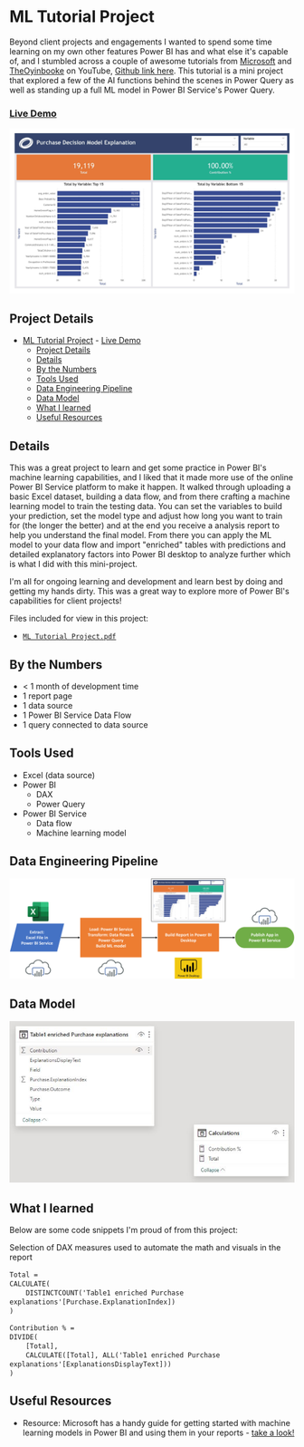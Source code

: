 # ML Tutorial Project

Beyond client projects and engagements I wanted to spend some time learning on my own other features Power BI has and what else it's capable of, and I stumbled across a couple of awesome tutorials from [Microsoft](https://learn.microsoft.com/en-us/power-bi/connect-data/service-tutorial-build-machine-learning-model) and [TheOyinbooke](https://www.youtube.com/watch?app=desktop&v=LTlaq9mpJj8) on YouTube, [Github link here](https://github.com/theoyinbooke/Machine-Learning-with-Power-BI/tree/main). This tutorial is a mini project that explored a few of the AI functions behind the scenes in Power Query as well as standing up a full ML model in Power BI Service's Power Query. 

### [Live Demo](https://app.powerbi.com/view?r=eyJrIjoiZjIyMmU3Y2QtZDA5OC00MDNmLTlmZjEtOWY0NzkxYmU3MGRjIiwidCI6ImY3N2E4MGM5LTY5MTAtNGJkYy1iNjFiLTgxNzA2NmQ1NmI0NiIsImMiOjJ9)


!["Report"](./ML%20Tutorial%20Project.jpg)

## Project Details
- [ML Tutorial Project](#ml-tutorial-project)
		- [Live Demo](#live-demo)
	- [Project Details](#project-details)
	- [Details](#details)
	- [By the Numbers](#by-the-numbers)
	- [Tools Used](#tools-used)
	- [Data Engineering Pipeline](#data-engineering-pipeline)
	- [Data Model](#data-model)
	- [What I learned](#what-i-learned)
	- [Useful Resources](#useful-resources)

## Details

This was a great project to learn and get some practice in Power BI's machine learning capabilities, and I liked that it made more use of the online Power BI Service platform to make it happen. It walked through uploading a basic Excel dataset, building a data flow, and from there crafting a machine learning model to train the testing data. You can set the variables to build your prediction, set the model type and adjust how long you want to train for (the longer the better) and at the end you receive a analysis report to help you understand the final model. From there you can apply the ML model to your data flow and import "enriched" tables with predictions and detailed explanatory factors into Power BI desktop to analyze further which is what I did with this mini-project.

I'm all for ongoing learning and development and learn best by doing and getting my hands dirty. This was a great way to explore more of Power BI's capabilities for client projects!

Files included for view in this project:
- [`ML Tutorial Project.pdf`](./ML%20Tutorial%20Project.pdf)

## By the Numbers

- < 1 month of development time
- 1 report page
- 1 data source
- 1 Power BI Service Data Flow
- 1 query connected to data source

## Tools Used

- Excel (data source)
- Power BI
  - DAX
  - Power Query
- Power BI Service
  - Data flow
  - Machine learning model

## Data Engineering Pipeline

!["Pipeline"](./ML%20Tutorial%20Project%20Pipeline.png)

## Data Model

!["Data Model"](./ML%20Tutorial%20Project%20Data%20Model.JPG)

## What I learned

Below are some code snippets I'm proud of from this project:

Selection of DAX measures used to automate the math and visuals in the report
```DAX
Total = 
CALCULATE(
    DISTINCTCOUNT('Table1 enriched Purchase explanations'[Purchase.ExplanationIndex])
)
```

```DAX
Contribution % = 
DIVIDE(
    [Total],
    CALCULATE([Total], ALL('Table1 enriched Purchase explanations'[ExplanationsDisplayText]))
)
```

## Useful Resources

- Resource: Microsoft has a handy guide for getting started with machine learning models in Power BI and using them in your reports - [take a look!](https://learn.microsoft.com/en-us/power-bi/connect-data/service-tutorial-build-machine-learning-model)